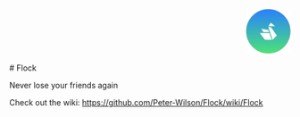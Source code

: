 <p align="right">
<img src="https://github.com/Peter-Wilson/Flock/blob/master/14389684_10210744628274636_1486009279_n.png" width="80" height="80" alt="Flock"></img>
</p>
# Flock

Never lose your friends again

Check out the wiki:
https://github.com/Peter-Wilson/Flock/wiki/Flock
